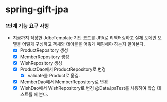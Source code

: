 # spring-gift-jpa

### 1단계 기능 요구 사항
- 지금까지 작성한 JdbcTemplate 기반 코드를 JPA로 리팩터링하고 실제 도메인 모델을 어떻게 구성하고 객체와 테이블을 어떻게 매핑해야 하는지 알아본다.
  - [x] ProductRepository 생성
  - [x] MemberRepository 생성
  - [x] WishRepository 생성
  - [x] ProductDao에서 ProductRepository로 변경
    - [x] validate를 Product로 옮김.
  - [x] MemberDao에서 MemberRepository로 변경
  - [x] WishDao에서 WishRepository로 변경
@DataJpaTest를 사용하여 학습 테스트를 해 본다.
